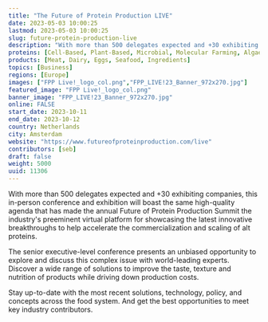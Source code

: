 ```yaml
---
title: "The Future of Protein Production LIVE"
date: 2023-05-03 10:00:25
lastmod: 2023-05-03 10:00:25
slug: future-protein-production-live
description: "With more than 500 delegates expected and +30 exhibiting companies, this in-person conference and exhibition will boast the same high-quality agenda that has made the annual Future of Protein Production Summit the industry’s preeminent virtual platform for showcasing the latest innovative breakthroughs to help accelerate the commercialization and scaling of alt proteins."
proteins: [Cell-Based, Plant-Based, Microbial, Molecular Farming, Algae, Fungi]
products: [Meat, Dairy, Eggs, Seafood, Ingredients]
topics: [Business]
regions: [Europe]
images: ["FPP Live!_logo_col.png","FPP_LIVE!23_Banner_972x270.jpg"]
featured_image: "FPP Live!_logo_col.png"
banner_image: "FPP_LIVE!23_Banner_972x270.jpg"
online: FALSE
start_date: 2023-10-11
end_date: 2023-10-12
country: Netherlands
city: Amsterdam
website: "https://www.futureofproteinproduction.com/live"
contributors: [seb]
draft: false
weight: 5000
uuid: 11306
---
```

With more than 500 delegates expected and +30 exhibiting companies, this
in-person conference and exhibition will boast the same high-quality
agenda that has made the annual Future of Protein Production Summit the
industry's preeminent virtual platform for showcasing the latest
innovative breakthroughs to help accelerate the commercialization and
scaling of alt proteins.

The senior executive-level conference presents an unbiased opportunity
to explore and discuss this complex issue with world-leading experts.
Discover a wide range of solutions to improve the taste, texture and
nutrition of products while driving down production costs.

Stay up-to-date with the most recent solutions, technology, policy, and
concepts across the food system. And get the best opportunities to meet
key industry contributors.
